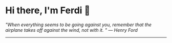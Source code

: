 <h1>Hi there, I'm Ferdi 👋</h1>

<p><em>
  "When everything seems to be going against you, remember that the airplane takes off against the wind, not with it. " — Henry Ford
</em></p>

---

